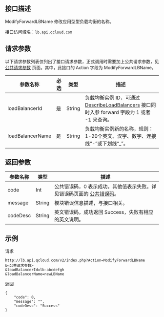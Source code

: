 ## 接口描述
ModifyForwardLBName 修改应用型型负载均衡的名称。
 
接口访问域名：`lb.api.qcloud.com`

## 请求参数
以下请求参数列表仅列出了接口请求参数，正式调用时需要加上公共请求参数，见 [公共请求参数](/document/product/214/4183) 页面。其中，此接口的 Action 字段为 ModifyForwardLBName。


|参数名称|必选|类型|描述|
|-|-|-|-|
|loadBalancerId|是|String|负载均衡实例 ID，可通过 <a href="/document/api/214/1261" title="DescribeLoadBalancers">DescribeLoadBalancers</a> 接口同时入参 forward 字段为 1 或者 -1 来查询。|
|loadBalancerName|是|String|负载均衡实例新的名称，规则：1-20个英文、汉字、数字、连接线“-”或下划线“_”。|
 
## 返回参数
 

|参数名称|类型|描述|
|-------|---|---------------|
|code|Int|公共错误码，0 表示成功，其他值表示失败。详见错误码页面的 [公共错误码](/document/api/214/1530#1.E3.80.81.E5.85.AC.E5.85.B1.E9.94.99.E8.AF.AF.E7.A0.81)。|
|message|String|模块错误信息描述，与接口相关。|
|codeDesc|String|英文错误码，成功返回 Success，失败有相应的英文说明。|

## 示例
 
请求
```
http://lb.api.qcloud.com/v2/index.php?Action=ModifyForwardLBName
&<公共请求参数>
&loadBalancerId=lb-abcdefgh
&loadBalancerName=newLBName
```
返回
```
{
    "code": 0,
    "message": "",
    "codeDesc": "Success"
}
```

